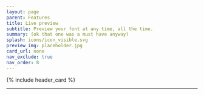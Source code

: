 ```yaml
---
layout: page
parent: Features
title: Live preview
subtitle: Preview your font at any time, all the time.
summary: (ok that one was a must have anyway)
splash: icons/icon_visible.svg
preview_img: placeholder.jpg
card_url: none
nav_exclude: true
nav_order: 8
---
```


{% include header_card %}

---